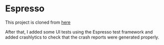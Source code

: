 # Espresso

This project is cloned from [here](https://crunchify.com/how-to-create-simple-calculator-android-app-using-android-studio/)

After that, I added some UI tests using the Espresso test framework and added crashlytics to check that the crash reports were generated properly.
